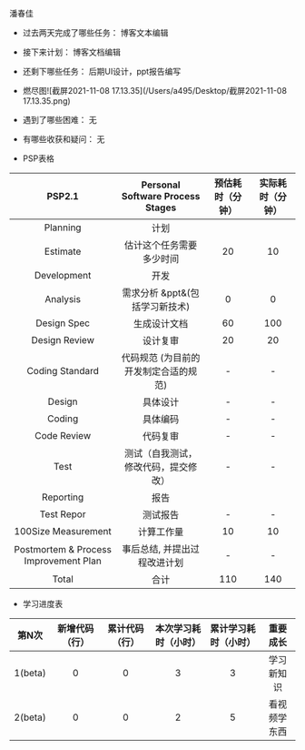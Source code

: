 潘春佳

- 过去两天完成了哪些任务：
  博客文本编辑
- 接下来计划：
  博客文档编辑
- 还剩下哪些任务：
  后期UI设计，ppt报告编写
- 燃尽图![截屏2021-11-08 17.13.35](/Users/a495/Desktop/截屏2021-11-08 17.13.35.png)



- 遇到了哪些困难：
  无
- 有哪些收获和疑问：
  无
- PSP表格

|                PSP2.1                 |   Personal Software Process Stages    | 预估耗时（分钟） | 实际耗时（分钟） |
| :-----------------------------------: | :-----------------------------------: | :--------------: | :--------------: |
|               Planning                |                 计划                  |                  |                  |
|               Estimate                |       估计这个任务需要多少时间        |        20        |        10        |
|              Development              |                 开发                  |                  |                  |
|               Analysis                |    需求分析 &ppt&(包括学习新技术)     |        0         |        0         |
|              Design Spec              |             生成设计文档              |        60        |       100        |
|             Design Review             |               设计复审                |        20        |        20        |
|            Coding Standard            | 代码规范 (为目前的开发制定合适的规范) |        -         |        -         |
|                Design                 |               具体设计                |        -         |        -         |
|                Coding                 |               具体编码                |        -         |        -         |
|              Code Review              |               代码复审                |        -         |        -         |
|                 Test                  | 测试（自我测试，修改代码，提交修改）  |        -         |        -         |
|               Reporting               |                 报告                  |                  |                  |
|              Test Repor               |               测试报告                |        -         |        -         |
|          100Size Measurement          |              计算工作量               |        10        |        10        |
| Postmortem & Process Improvement Plan |     事后总结, 并提出过程改进计划      |        -         |        -         |
|                 Total                 |                 合计                  |       110        |       140        |

- 学习进度表

|  第N次  | 新增代码（行） | 累计代码（行） | 本次学习耗时（小时） | 累计学习耗时（小时） |   重要成长   |
| :-----: | :------------: | :------------: | :------------------: | :------------------: | :----------: |
| 1(beta) |       0        |       0        |          3           |          3           |  学习新知识  |
| 2(beta) |       0        |       0        |          2           |          5           | 看视频学东西 |


